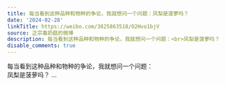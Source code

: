```yaml
---
title: 每当看到这种品种和物种的争论，我就想问一个问题：凤梨是菠萝吗？
date: '2024-02-28'
linkTitle: https://weibo.com/3825863518/O2Hvo1bjV
source: 正宗毒奶菇的微博
description: 每当看到这种品种和物种的争论，我就想问一个问题：<br>凤梨是菠萝吗？  ...
disable_comments: true
---
```

每当看到这种品种和物种的争论，我就想问一个问题：<br>凤梨是菠萝吗？  ...
